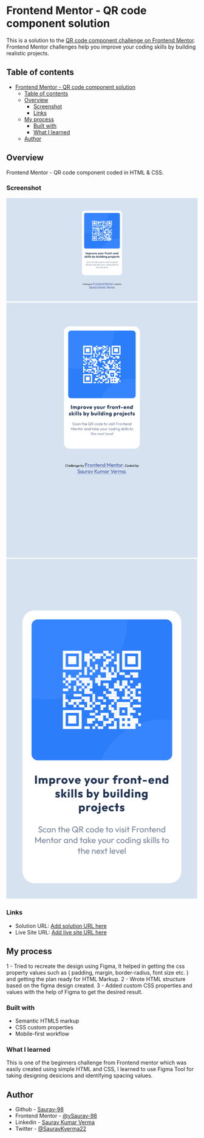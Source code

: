 # Frontend Mentor - QR code component solution

This is a solution to the [QR code component challenge on Frontend Mentor](https://www.frontendmentor.io/challenges/qr-code-component-iux_sIO_H). Frontend Mentor challenges help you improve your coding skills by building realistic projects.

## Table of contents

- [Frontend Mentor - QR code component solution](#frontend-mentor---qr-code-component-solution)
  - [Table of contents](#table-of-contents)
  - [Overview](#overview)
    - [Screenshot](#screenshot)
    - [Links](#links)
  - [My process](#my-process)
    - [Built with](#built-with)
    - [What I learned](#what-i-learned)
  - [Author](#author)

## Overview

Frontend Mentor - QR code component coded in HTML & CSS.

### Screenshot

![](./design/Screenshot-01.png)
![](./design/Screenshot-02.png)
![](./design/Screenshot-03.png)

### Links

- Solution URL: [Add solution URL here](https://github.com/Saurav-98/FM_QR-code-component)
- Live Site URL: [Add live site URL here](https://saurav-qr-component.netlify.app)

## My process

1 - Tried to recreate the design using Figma, It helped in getting the css property values such as ( padding, margin, border-radius, font size etc. ) and getting the plan ready for HTML Markup.
2 - Wrote HTML structure based on the figma design created.
3 - Added custom CSS properties and values with the help of Figma to get the desired result.

### Built with

- Semantic HTML5 markup
- CSS custom properties
- Mobile-first workflow

### What I learned

This is one of the beginners challenge from Frontend mentor which was easily created using simple HTML and CSS, I learned to use Figma Tool for taking designing desicions and identifying spacing values.

## Author

- Github - [Saurav-98](https://github.com/Saurav-98)
- Frontend Mentor - [@ySaurav-98](https://www.frontendmentor.io/profile/Saurav-98)
- Linkedin - [Saurav Kumar Verma](https://www.linkedin.com/in/skv22/)
- Twitter - [@SauravKverma22](https://twitter.com/SauravKverma22)
